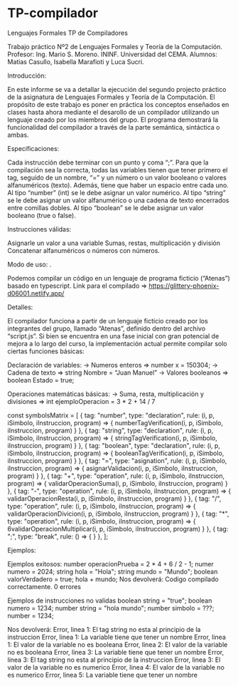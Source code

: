# TP-compilador
Lenguajes Formales 
TP de Compiladores 

Trabajo práctico Nº2 de Lenguajes Formales y Teoría de la Computación. 
Profesor: Ing. Mario S. Moreno. 
ININF. Universidad del CEMA. 
Alumnos: Matias Casullo, Isabella Marafioti y Luca Sucri.

Introducción:

En este informe se va a detallar la ejecución del segundo projecto práctico de la asignatura de Lenguajes Formales y Teoría de la Computación. 
El propósito de este trabajo es poner en práctica los conceptos enseñados en clases hasta ahora mediante el desarollo de un compilador utilizando un lenguaje creado por los miembros del grupo.
El programa demostrará la funcionalidad del compilador a través de la parte semántica, sintáctica o ambas. 


Especificaciones:

Cada instrucción debe terminar con un punto y coma “;”.
Para que la compilación sea la correcta, todas las variables tienen que tener primero el tag, seguido de un nombre, “=” y un número o un valor booleano o valores alfanuméricos (texto). Además, tiene que haber un espacio entre cada uno.
Al tipo “number” (int)  se le debe asignar un valor numérico.
Al tipo “string” se le debe asignar un valor alfanumérico o una cadena de texto encerrados entre comillas dobles.
Al tipo “boolean” se le debe asignar un valor booleano (true o false).

Instrucciones válidas:

Asignarle un valor a una variable
Sumas, restas, multiplicación y división
Concatenar alfanuméricos o números con números.

Modo de uso:
.

Podemos compilar un código en un lenguaje de programa ficticio (“Atenas”) basado en typescript.
Link para el compilado => https://glittery-phoenix-d06001.netlify.app/




Detalles:

El compilador funciona a partir de un lenguaje ficticio creado por los integrantes del grupo, llamado “Atenas”, definido dentro del archivo “script.js”. Si bien se encuentra en  una fase inicial con gran potencial de mejora a lo largo del curso, la implementación actual permite compilar solo ciertas funciones básicas:

Declaración de variables: 
→ Numeros enteros => number x = 150304;
→ Cadena de texto => string Nombre = “Juan Manuel”
→ Valores booleanos => boolean Estado = true;

Operaciones matemáticas básicas: 
→ Suma, resta, multiplicación y divisiones => int ejemploOperacion = 3 * 2 + 14 / 7

const symbolsMatrix = [
    { tag: "number", type: "declaration", rule: (i, p, iSimbolo, iInstruccion, program) => { numberTagVerification(i, p, iSimbolo, iInstruccion, program) } },
    { tag: "string", type: "declaration", rule: (i, p, iSimbolo, iInstruccion, program) => { stringTagVerification(i, p, iSimbolo, iInstruccion, program) } },
    { tag: "boolean", type: "declaration", rule: (i, p, iSimbolo, iInstruccion, program) => { booleanTagVerification(i, p, iSimbolo, iInstruccion, program) } },
    { tag: "=", type: "asignation", rule: (i, p, iSimbolo, iInstruccion, program) => { asignarValidacion(i, p, iSimbolo, iInstruccion, program) } },
    { tag: "+", type: "operation", rule: (i, p, iSimbolo, iInstruccion, program) => { validarOperacionSuma(i, p, iSimbolo, iInstruccion, program) } },
    { tag: "-", type: "operation", rule: (i, p, iSimbolo, iInstruccion, program) => { validarOperacionResta(i, p, iSimbolo, iInstruccion, program) } },
    { tag: "/", type: "operation", rule: (i, p, iSimbolo, iInstruccion, program) => { validarOperacionDivicion(i, p, iSimbolo, iInstruccion, program) } },
    { tag: "*", type: "operation", rule: (i, p, iSimbolo, iInstruccion, program) => { 6validarOperacionMultiplicar(i, p, iSimbolo, iInstruccion, program) } },
    { tag: ";", type: "break", rule: () => { } },
];



Ejemplos:

Ejemplos exitosos:
number operacionPrueba = 2 * 4 + 6 / 2 - 1;
numer numero = 2024;
string hola = "Hola";
string mundo = "Mundo";
boolean valorVerdadero = true;
hola + mundo;
Nos devolverá: 
Codigo compilado correctamente. 0 errores

Ejemplos de instrucciones no validas 
boolean string = "true";
boolean numero = 1234;
number string = "hola mundo";
number simbolo = ???;
number = 1234;

Nos devolverá:
Error, linea 1: El tag string no esta al principio de la instruccion
Error, linea 1: La variable tiene que tener un nombre
Error, linea 1: El valor de la variable no es booleana
Error, linea 2: El valor de la variable no es booleana
Error, linea 3: La variable tiene que tener un nombre
Error, linea 3: El tag string no esta al principio de la instruccion
Error, linea 3: El valor de la variable no es numerico
Error, linea 4: El valor de la variable no es numerico
Error, linea 5: La variable tiene que tener un nombre
